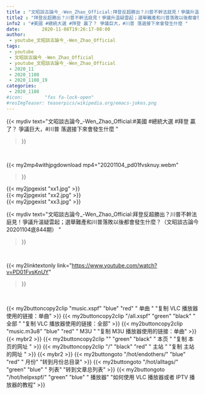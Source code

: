 ```yaml
---
title : "文昭談古論今_-Wen_Zhao_Official:拜登反超勝出？川普不幹法庭見！爭議升溫疑雲起；選舉難產和川普落敗以後都會發生什麼？（文昭談古論今20201104底844期） "
title2 : "拜登反超勝出？川普不幹法庭見！爭議升溫疑雲起；選舉難產和川普落敗以後都會發生什麼？（文昭談古論今20201104底844期） "
info2 : "#美國 #總統大選 #拜登 贏了？ 爭議巨大，#川普 落選接下來會發生什麼 "
date:        2020-11-08T19:26:17-08:00
author:
 - youtube_文昭談古論今_-Wen_Zhao_Official
tags:
 - youtube
 - 文昭談古論今_-Wen_Zhao_Official
 - youtube_文昭談古論今_-Wen_Zhao_Official
 - 2020_11
 - 2020_1108
 - 2020_1108_19
categories:
 - 2020_1108
#icon:        "fas fa-lock-open"
#resImgTeaser: teaserpics/wikipedia.org/emacs-jokes.png
---
```


{{< mydiv text="文昭談古論今_-Wen_Zhao_Official:#美國 #總統大選 #拜登 贏了？ 爭議巨大，#川普 落選接下來會發生什麼 "
>}}
<br>


{{< my2mp4withjpgdownload mp4="20201104_pd01fvsknuy.webm"
>}}

{{< my2jpgexist "xx1.jpg" >}}<br>
{{< my2jpgexist "xx2.jpg" >}}<br>
{{< my2jpgexist "xx3.jpg" >}}<br>



{{< mydiv text="文昭談古論今_-Wen_Zhao_Official:拜登反超勝出？川普不幹法庭見！爭議升溫疑雲起；選舉難產和川普落敗以後都會發生什麼？（文昭談古論今20201104底844期） "
>}}
<br>

{{< my2linktextonly link="https://www.youtube.com/watch?v=PD01FvsKnUY"
>}}


<br>

{{< my2buttoncopy2clip "music.xspf"        "blue"   "red"    " 单曲 "  "复制 VLC 播放器使用的链接：单曲" >}} {{< my2buttoncopy2clip "/all.xspf"         "green"  "black"  " 全部 "  "复制 VLC 播放器使用的链接：全部" >}} {{< my2buttoncopy2clip "music.m3u8"        "blue"   "red"    " M3U  "    "复制 M3U 播放器使用的链接：单曲" >}} {{< mybr2 >}} {{< my2buttoncopy2clip ""                  "green"  "black"  " 本页 "    "复制 本页的网址 " >}} {{< my2buttoncopy2clip "/"                 "black"  "red"    " 主站 "    "复制 主站的网址 " >}} {{< mybr2 >}} {{< my2buttongoto      "/hot/endothers/"   "blue"   "red"    " 月份"   "转到月份总目录" >}} {{< my2buttongoto      "/hot/alltags/"     "green"  "blue"   " 列表"   "转到文章总列表" >}} {{< my2buttongoto      "/hot/helpxspf/"    "green"  "blue"   " 播放器" "如何使用 VLC 播放器或者 IPTV 播放器的教程" >}} 
